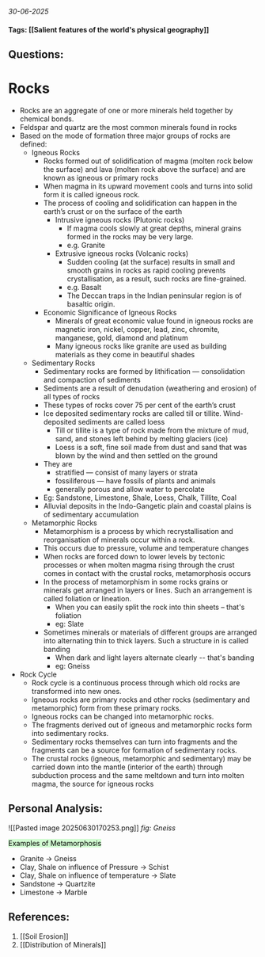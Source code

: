 *30-06-2025*
#### Tags: [[Salient features of the world's physical geography]]


## Questions:



# Rocks

- Rocks are an aggregate of one or more minerals held together by chemical bonds.
- Feldspar and quartz are the most common minerals found in rocks
- Based on the mode of formation three major groups of rocks are defined: 
	- Igneous Rocks
		- Rocks formed out of solidification of magma (molten rock below the surface) and lava (molten rock above the surface) and are known as igneous or primary rocks
		- When magma in its upward movement cools and turns into solid form it is called igneous rock. 
		- The process of cooling and solidification can happen in the earth’s crust or on the surface of the earth
			- Intrusive igneous rocks (Plutonic rocks)
				- If magma cools slowly at great depths, mineral grains formed in the rocks may be very large.
				- e.g. Granite
			- Extrusive igneous rocks (Volcanic rocks)
				- Sudden cooling (at the surface) results in small and smooth grains in rocks as rapid cooling prevents crystallisation, as a result, such rocks are fine-grained.
				- e.g. Basalt
				- The Deccan traps in the Indian peninsular region is of basaltic origin.
		- Economic Significance of Igneous Rocks
			- Minerals of great economic value found in igneous rocks are magnetic iron, nickel, copper, lead, zinc, chromite, manganese, gold, diamond and platinum
			- Many igneous rocks like granite are used as building materials as they come in beautiful shades
	- Sedimentary Rocks
		- Sedimentary rocks are formed by lithification ― consolidation and compaction of sediments
		- Sediments are a result of denudation (weathering and erosion) of all types of rocks
		- These types of rocks cover 75 per cent of the earth’s crust
		- Ice deposited sedimentary rocks are called till or tillite. Wind-deposited sediments are called loess
			- Till or tillite is a type of rock made from the mixture of mud, sand, and stones left behind by melting glaciers (ice)
			- Loess is a soft, fine soil made from dust and sand that was blown by the wind and then settled on the ground
		- They are
			- stratified ― consist of many layers or strata
			- fossiliferous ― have fossils of plants and animals
			- generally porous and allow water to percolate
		- Eg: Sandstone, Limestone, Shale, Loess, Chalk, Tillite, Coal
		- Alluvial deposits in the Indo-Gangetic plain and coastal plains is of sedimentary accumulation
	- Metamorphic Rocks
		- Metamorphism is a process by which recrystallisation and reorganisation of minerals occur within a rock. 
		- This occurs due to pressure, volume and temperature changes
		- When rocks are forced down to lower levels by tectonic processes or when molten magma rising through the crust comes in contact with the crustal rocks, metamorphosis occurs
		- In the process of metamorphism in some rocks grains or minerals get arranged in layers or lines. Such an arrangement is called foliation or lineation.
			- When you can easily split the rock into thin sheets – that's foliation
			- eg: Slate
		- Sometimes minerals or materials of different groups are arranged into alternating thin to thick layers. Such a structure in is called banding
			- When dark and light layers alternate clearly -- that's banding
			- eg: Gneiss
- Rock Cycle
	- Rock cycle is a continuous process through which old rocks are transformed into new ones.
	- Igneous rocks are primary rocks and other rocks (sedimentary and metamorphic) form from these primary rocks. 
	- Igneous rocks can be changed into metamorphic rocks. 
	- The fragments derived out of igneous and metamorphic rocks form into sedimentary rocks. 
	- Sedimentary rocks themselves can turn into fragments and the fragments can be a source for formation of sedimentary rocks.
	- The crustal rocks (igneous, metamorphic and sedimentary) may be carried down into the mantle (interior of the earth) through subduction process and the same meltdown and turn into molten magma, the source for igneous rocks




## Personal Analysis:

![[Pasted image 20250630170253.png]]
*fig: Gneiss*

<mark style="background: #BBFABBA6;">Examples of Metamorphosis</mark>
- Granite -> Gneiss
- Clay, Shale on influence of Pressure -> Schist
- Clay, Shale on influence of temperature -> Slate
- Sandstone -> Quartzite
- Limestone -> Marble
## References:

1. [[Soil Erosion]]
2. [[Distribution of Minerals]]